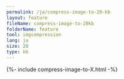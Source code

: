 ```yaml
---
permalink: /ja/compress-image-to-20-kb
layout: feature
fileName: compress-image-to-20kb
folderName: feature
tool: imgcompression
lang: ja
size: 20
type: kb
---
```


{%- include compress-image-to-X.html -%}
